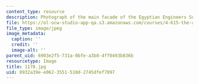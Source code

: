 ```yaml
---
content_type: resource
description: Photograph of the main facade of the Egyptian Engineers Society building.
file: https://ol-ocw-studio-app-qa.s3.amazonaws.com/courses/4-615-the-architecture-of-cairo-spring-2002/8932a39ee0623551510d2745dfef7097_1178.jpg
file_type: image/jpeg
image_metadata:
  caption: ''
  credit: ''
  image-alt: ''
parent_uid: 6903e2f5-731a-0bfe-a3b8-4ff0493b836b
resourcetype: Image
title: 1178.jpg
uid: 8932a39e-e062-3551-510d-2745dfef7097
---
```

